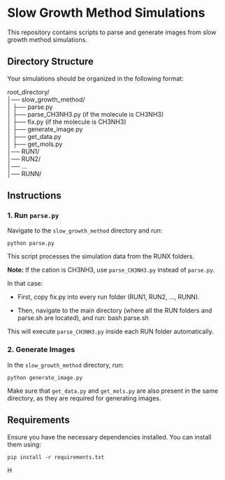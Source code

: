 # Slow Growth Method Simulations

This repository contains scripts to parse and generate images from slow growth method simulations.

## Directory Structure

Your simulations should be organized in the following format:

root_directory/  
│── slow_growth_method/  
│   ├── parse.py  
│   ├── parse_CH3NH3.py  (if the molecule is CH3NH3)  
│   ├── fix.py            (if the molecule is CH3NH3)  
│   ├── generate_image.py  
│   ├── get_data.py  
│   ├── get_mols.py  
│── RUN1/  
│── RUN2/  
│── ...  
│── RUNN/

## Instructions

### 1. Run `parse.py`

Navigate to the `slow_growth_method` directory and run:

    python parse.py

This script processes the simulation data from the RUNX folders.

**Note:** If the cation is CH3NH3, use `parse_CH3NH3.py` instead of `parse.py`.

In that case:

- First, copy fix.py into every run folder (RUN1, RUN2, ..., RUNN).

- Then, navigate to the main directory (where all the RUN folders and parse.sh are located), and run: bash parse.sh

This will execute `parse_CH3NH3.py` inside each RUN folder automatically.

### 2. Generate Images

In the `slow_growth_method` directory, run:

    python generate_image.py

Make sure that `get_data.py` and `get_mols.py` are also present in the same directory, as they are required for generating images.

## Requirements

Ensure you have the necessary dependencies installed. You can install them using:

    pip install -r requirements.txt

H
